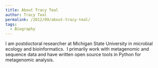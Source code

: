 ```yaml
---
title: About Tracy Teal
author: Tracy Teal
permalink: /2012/09/about-tracy-teal/
tags:
  - Biography
---
```

I am postdoctoral researcher at Michigan State University in microbial ecology and bioinformatics.  I primarily work with metagenomic and sequence data and have written open source tools in Python for metagenomic analysis.

